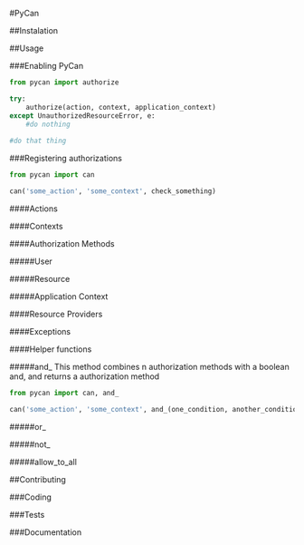 #PyCan

##Instalation

##Usage

###Enabling PyCan

```python
from pycan import authorize

try:
    authorize(action, context, application_context)
except UnauthorizedResourceError, e:
    #do nothing
  
#do that thing

```

###Registering authorizations

```python
from pycan import can

can('some_action', 'some_context', check_something)
```

####Actions


####Contexts


####Authorization Methods

#####User

#####Resource

#####Application Context

####Resource Providers

####Exceptions


####Helper functions

#####and_
This method combines n authorization methods with a boolean and, and returns a authorization method

```python
from pycan import can, and_

can('some_action', 'some_context', and_(one_condition, another_condition))
```

#####or_

#####not_

#####allow_to_all


##Contributing

###Coding

###Tests

###Documentation
